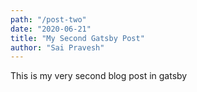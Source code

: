 ```yaml
---
path: "/post-two"
date: "2020-06-21"
title: "My Second Gatsby Post"
author: "Sai Pravesh"
---
```


This is my very second blog post in gatsby

